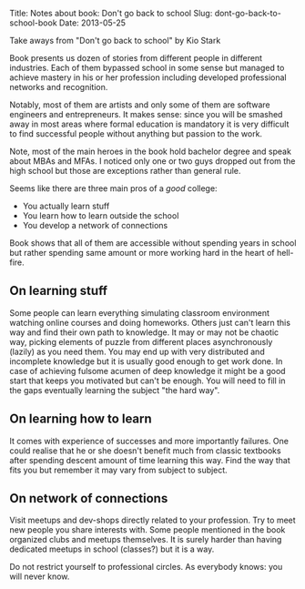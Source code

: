 Title: Notes about book: Don't go back to school
Slug: dont-go-back-to-school-book
Date: 2013-05-25

Take aways from "Don't go back to school" by Kio Stark

Book presents us dozen of stories from different people in different industries.
Each of them bypassed school in some sense but managed to achieve mastery in his
or her profession including developed professional networks and recognition.

Notably, most of them are artists and only some of them are software engineers
and entrepreneurs. It makes sense: since you will be smashed away in most areas
where formal education is mandatory it is very difficult to find successful
people without anything but passion to the work.

Note, most of the main heroes in the book hold bachelor degree and speak about
MBAs and MFAs. I noticed only one or two guys dropped out from the high school
but those are exceptions rather than general rule.

Seems like there are three main pros of a *good* college:

- You actually learn stuff
- You learn how to learn outside the school
- You develop a network of connections

Book shows that all of them are accessible without spending years in school but
rather spending same amount or more working hard in the heart of hell-fire.

On learning stuff
-----------------

Some people can learn everything simulating classroom
environment watching online courses and doing homeworks. Others just can't learn
this way and find their own path to knowledge. It may or may not be chaotic way,
picking elements of puzzle from different places asynchronously (lazily) as you
need them. You may end up with very distributed and incomplete knowledge but it
is usually good enough to get work done. In case of achieving fulsome acumen
of deep knowledge it might be a good start that keeps you motivated but can't be
enough. You will need to fill in the gaps eventually learning the subject "the
hard way".

On learning how to learn
------------------------

It comes with experience of successes and more importantly failures. One could
realise that he or she doesn't benefit much from classic textbooks after
spending descent amount of time learning this way. Find the way that fits you
but remember it may vary from subject to subject.

On network of connections
-------------------------

Visit meetups and dev-shops directly related to your profession. Try to meet
new people you share interests with. Some people mentioned in the book organized
clubs and meetups themselves. It is surely harder than having dedicated meetups
in school (classes?) but it is a way.

Do not restrict yourself to professional circles. As everybody knows: you will
never know.

